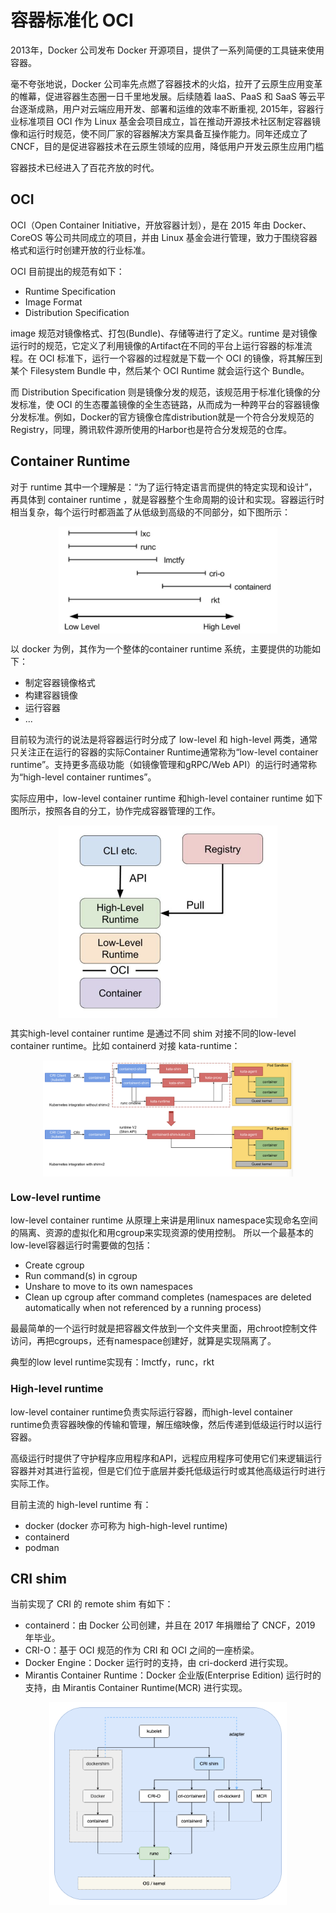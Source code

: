 # 容器标准化 OCI

2013年，Docker 公司发布 Docker 开源项目，提供了一系列简便的工具链来使用容器。

毫不夸张地说，Docker 公司率先点燃了容器技术的火焰，拉开了云原生应用变革的帷幕，促进容器生态圈一日千里地发展。后续随着 IaaS、PaaS 和 SaaS 等云平台逐渐成熟，用户对云端应用开发、部署和运维的效率不断重视, 2015年，容器行业标准项目 OCI 作为 Linux 基金会项目成立，旨在推动开源技术社区制定容器镜像和运行时规范，使不同厂家的容器解决方案具备互操作能力。同年还成立了 CNCF，目的是促进容器技术在云原生领域的应用，降低用户开发云原生应用门槛

容器技术已经进入了百花齐放的时代。

## OCI

OCI（Open Container Initiative，开放容器计划），是在 2015 年由 Docker、CoreOS 等公司共同成立的项目，并由 Linux 基金会进行管理，致力于围绕容器格式和运行时创建开放的行业标准。

OCI 目前提出的规范有如下：

- Runtime Specification	
- Image Format	
- Distribution Specification	

image 规范对镜像格式、打包(Bundle)、存储等进行了定义。runtime 是对镜像运行时的规范，它定义了利用镜像的Artifact在不同的平台上运行容器的标准流程。在 OCI 标准下，运行一个容器的过程就是下载一个 OCI 的镜像，将其解压到某个 Filesystem Bundle 中，然后某个 OCI Runtime 就会运行这个 Bundle。

而 Distribution Specification 则是镜像分发的规范，该规范用于标准化镜像的分发标准，使 OCI 的生态覆盖镜像的全生态链路，从而成为一种跨平台的容器镜像分发标准。例如，Docker的官方镜像仓库distribution就是一个符合分发规范的Registry，同理，腾讯软件源所使用的Harbor也是符合分发规范的仓库。


## Container Runtime

对于 runtime 其中一个理解是：“为了运行特定语言而提供的特定实现和设计”，再具体到 container runtime ，就是容器整个生命周期的设计和实现。容器运行时相当复杂，每个运行时都涵盖了从低级到高级的不同部分，如下图所示：

<div  align="center">
	<img src="../assets/container-runtime.png" width = "350"  align=center />
</div>

以 docker 为例，其作为一个整体的container runtime 系统，主要提供的功能如下：

- 制定容器镜像格式
- 构建容器镜像
- 运行容器
- ...

目前较为流行的说法是将容器运行时分成了 low-level 和 high-level 两类，通常只关注正在运行的容器的实际Container Runtime通常称为“low-level container runtime”。支持更多高级功能（如镜像管理和gRPC/Web API）的运行时通常称为“high-level container runtimes”。

实际应用中，low-level container runtime 和high-level container runtime 如下图所示，按照各自的分工，协作完成容器管理的工作。

<div  align="center">
	<img src="../assets/container-runtime-relative.png" width = "350"  align=center />
</div>

其实high-level container runtime 是通过不同 shim 对接不同的low-level container runtime。比如 containerd 对接 kata-runtime：

<div  align="center">
	<img src="../assets/kata-container.png" width = "400"  align=center />
</div>


### Low-level runtime

low-level container runtime 从原理上来讲是用linux namespace实现命名空间的隔离、资源的虚拟化和用cgroup来实现资源的使用控制。
所以一个最基本的low-level容器运行时需要做的包括：

- Create cgroup
- Run command(s) in cgroup
- Unshare to move to its own namespaces
- Clean up cgroup after command completes (namespaces are deleted automatically when not referenced by a running process)

最最简单的一个运行时就是把容器文件放到一个文件夹里面，用chroot控制文件访问，再把cgroups，还有namespace创建好，就算是实现隔离了。

典型的low level runtime实现有：lmctfy，runc，rkt


### High-level runtime

low-level container runtime负责实际运行容器，而high-level container runtime负责容器映像的传输和管理，解压缩映像，然后传递到低级运行时以运行容器。

高级运行时提供了守护程序应用程序和API，远程应用程序可使用它们来逻辑运行容器并对其进行监视，但是它们位于底层并委托低级运行时或其他高级运行时进行实际工作。

目前主流的 high-level runtime 有：

- docker  (docker 亦可称为 high-high-level runtime)
- containerd
- podman



## CRI shim

当前实现了 CRI 的 remote shim 有如下：

- containerd：由 Docker 公司创建，并且在 2017 年捐赠给了 CNCF，2019 年毕业。
- CRI-O：基于 OCI 规范的作为 CRI 和 OCI 之间的一座桥梁。
- Docker Engine：Docker 运行时的支持，由 cri-dockerd 进行实现。
- Mirantis Container Runtime：Docker 企业版(Enterprise Edition) 运行时的支持，由 Mirantis Container Runtime(MCR) 进行实现。

<div  align="center">
	<img src="../assets/K8s-CRI-shim.png" width = "380"  align=center />
</div>


